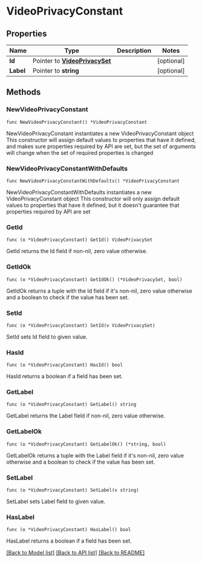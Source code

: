 # VideoPrivacyConstant

## Properties

Name | Type | Description | Notes
------------ | ------------- | ------------- | -------------
**Id** | Pointer to [**VideoPrivacySet**](VideoPrivacySet.md) |  | [optional] 
**Label** | Pointer to **string** |  | [optional] 

## Methods

### NewVideoPrivacyConstant

`func NewVideoPrivacyConstant() *VideoPrivacyConstant`

NewVideoPrivacyConstant instantiates a new VideoPrivacyConstant object
This constructor will assign default values to properties that have it defined,
and makes sure properties required by API are set, but the set of arguments
will change when the set of required properties is changed

### NewVideoPrivacyConstantWithDefaults

`func NewVideoPrivacyConstantWithDefaults() *VideoPrivacyConstant`

NewVideoPrivacyConstantWithDefaults instantiates a new VideoPrivacyConstant object
This constructor will only assign default values to properties that have it defined,
but it doesn't guarantee that properties required by API are set

### GetId

`func (o *VideoPrivacyConstant) GetId() VideoPrivacySet`

GetId returns the Id field if non-nil, zero value otherwise.

### GetIdOk

`func (o *VideoPrivacyConstant) GetIdOk() (*VideoPrivacySet, bool)`

GetIdOk returns a tuple with the Id field if it's non-nil, zero value otherwise
and a boolean to check if the value has been set.

### SetId

`func (o *VideoPrivacyConstant) SetId(v VideoPrivacySet)`

SetId sets Id field to given value.

### HasId

`func (o *VideoPrivacyConstant) HasId() bool`

HasId returns a boolean if a field has been set.

### GetLabel

`func (o *VideoPrivacyConstant) GetLabel() string`

GetLabel returns the Label field if non-nil, zero value otherwise.

### GetLabelOk

`func (o *VideoPrivacyConstant) GetLabelOk() (*string, bool)`

GetLabelOk returns a tuple with the Label field if it's non-nil, zero value otherwise
and a boolean to check if the value has been set.

### SetLabel

`func (o *VideoPrivacyConstant) SetLabel(v string)`

SetLabel sets Label field to given value.

### HasLabel

`func (o *VideoPrivacyConstant) HasLabel() bool`

HasLabel returns a boolean if a field has been set.


[[Back to Model list]](../README.md#documentation-for-models) [[Back to API list]](../README.md#documentation-for-api-endpoints) [[Back to README]](../README.md)


